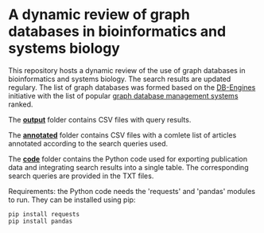 # A dynamic review of graph databases in bioinformatics and systems biology

This repository hosts a dynamic review of the use of graph databases in bioinformatics and systems biology. The search results are updated regulary. The list of graph databases was formed based on the [DB-Engines](https://db-engines.com/en/) initiative with the list of popular [graph database management systems](https://db-engines.com/en/ranking/graph+dbms) ranked. 

The **[output](https://github.com/ilyamazein/gdbreview/tree/main/output)** folder contains CSV files with query results.

The **[annotated](https://github.com/ilyamazein/gdbreview/tree/main/annotated)** folder contains CSV files with a comlete list of articles annotated according to the search queries used.

The **[code](https://github.com/ilyamazein/gdbreview/tree/main/code)** folder contains the Python code used for exporting publication data and integrating search results into a single table. The corresponding search queries are provided in the TXT files.

Requirements: the Python code needs the 'requests' and 'pandas' modules to run. They can be installed using pip:
```
pip install requests
pip install pandas
```
